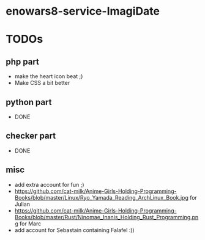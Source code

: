 # enowars8-service-ImagiDate

# TODOs

## php part
* make the heart icon beat ;)
* Make CSS a bit better

## python part
* DONE

## checker part
* DONE

## misc
* add extra account for fun ;)
* https://github.com/cat-milk/Anime-Girls-Holding-Programming-Books/blob/master/Linux/Ryo_Yamada_Reading_ArchLinux_Book.jpg for Julian
* https://github.com/cat-milk/Anime-Girls-Holding-Programming-Books/blob/master/Rust/Ninomae_Inanis_Holding_Rust_Programming.png for Marc
* add account for Sebastain containing Falafel :))